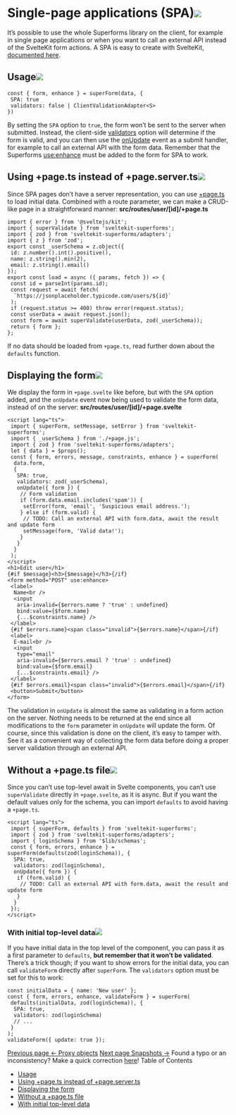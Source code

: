 # Single-page applications (SPA)[![](https://superforms.rocks/link.svg)](https://superforms.rocks/concepts/<#single-page-applications-spa>)

It’s possible to use the whole Superforms library on the client, for example in single page applications or when you want to call an external API instead of the SvelteKit form actions. A SPA is easy to create with SvelteKit, [documented here](https://superforms.rocks/concepts/<https:/kit.svelte.dev/docs/single-page-apps>).

## Usage[![](https://superforms.rocks/link.svg)](https://superforms.rocks/concepts/<#usage>)

```
const { form, enhance } = superForm(data, {
 SPA: true
 validators: false | ClientValidationAdapter<S>
})
```

By setting the `SPA` option to `true`, the form won’t be sent to the server when submitted. Instead, the client-side [validators](https://superforms.rocks/concepts/</concepts/client-validation#validators>) option will determine if the form is valid, and you can then use the [onUpdate](https://superforms.rocks/concepts/</concepts/events#onupdate>) event as a submit handler, for example to call an external API with the form data.
Remember that the Superforms [use:enhance](https://superforms.rocks/concepts/</concepts/enhance>) must be added to the form for SPA to work.

## Using +page.ts instead of +page.server.ts[![](https://superforms.rocks/link.svg)](https://superforms.rocks/concepts/<#using-pagets-instead-of-pageserverts>)

Since SPA pages don’t have a server representation, you can use [+page.ts](https://superforms.rocks/concepts/<https:/kit.svelte.dev/docs/routing#page-page-js>) to load initial data. Combined with a route parameter, we can make a CRUD-like page in a straightforward manner:
**src/routes/user/[id]/+page.ts**

```
import { error } from '@sveltejs/kit';
import { superValidate } from 'sveltekit-superforms';
import { zod } from 'sveltekit-superforms/adapters';
import { z } from 'zod';
export const _userSchema = z.object({
 id: z.number().int().positive(),
 name: z.string().min(2),
 email: z.string().email()
});
export const load = async ({ params, fetch }) => {
 const id = parseInt(params.id);
 const request = await fetch(
  `https://jsonplaceholder.typicode.com/users/${id}`
 );
 if (request.status >= 400) throw error(request.status);
 const userData = await request.json();
 const form = await superValidate(userData, zod(_userSchema));
 return { form };
};
```

If no data should be loaded from `+page.ts`, read further down about the `defaults` function.

## Displaying the form[![](https://superforms.rocks/link.svg)](https://superforms.rocks/concepts/<#displaying-the-form>)

We display the form in `+page.svelte` like before, but with the `SPA` option added, and the `onUpdate` event now being used to validate the form data, instead of on the server:
**src/routes/user/[id]/+page.svelte**

```
<script lang="ts">
 import { superForm, setMessage, setError } from 'sveltekit-superforms';
 import { _userSchema } from './+page.js';
 import { zod } from 'sveltekit-superforms/adapters';
 let { data } = $props();
 const { form, errors, message, constraints, enhance } = superForm(
  data.form,
  {
   SPA: true,
   validators: zod(_userSchema),
   onUpdate({ form }) {
    // Form validation
    if (form.data.email.includes('spam')) {
     setError(form, 'email', 'Suspicious email address.');
    } else if (form.valid) {
     // TODO: Call an external API with form.data, await the result and update form
     setMessage(form, 'Valid data!');
    }
   }
  }
 );
</script>
<h1>Edit user</h1>
{#if $message}<h3>{$message}</h3>{/if}
<form method="POST" use:enhance>
 <label>
  Name<br />
  <input
   aria-invalid={$errors.name ? 'true' : undefined}
   bind:value={$form.name}
   {...$constraints.name} />
 </label>
 {#if $errors.name}<span class="invalid">{$errors.name}</span>{/if}
 <label>
  E-mail<br />
  <input
   type="email"
   aria-invalid={$errors.email ? 'true' : undefined}
   bind:value={$form.email}
   {...$constraints.email} />
 </label>
 {#if $errors.email}<span class="invalid">{$errors.email}</span>{/if}
 <button>Submit</button>
</form>
```

The validation in `onUpdate` is almost the same as validating in a form action on the server. Nothing needs to be returned at the end since all modifications to the `form` parameter in `onUpdate` will update the form.
Of course, since this validation is done on the client, it’s easy to tamper with. See it as a convenient way of collecting the form data before doing a proper server validation through an external API.

## Without a +page.ts file[![](https://superforms.rocks/link.svg)](https://superforms.rocks/concepts/<#without-a-pagets-file>)

Since you can’t use top-level await in Svelte components, you can’t use `superValidate` directly in `+page.svelte`, as it is async. But if you want the default values only for the schema, you can import `defaults` to avoid having a `+page.ts`.

```
<script lang="ts">
 import { superForm, defaults } from 'sveltekit-superforms';
 import { zod } from 'sveltekit-superforms/adapters';
 import { loginSchema } from '$lib/schemas';
 const { form, errors, enhance } = superForm(defaults(zod(loginSchema)), {
  SPA: true,
  validators: zod(loginSchema),
  onUpdate({ form }) {
   if (form.valid) {
    // TODO: Call an external API with form.data, await the result and update form
   }
  }
 });
</script>
```

### With initial top-level data[![](https://superforms.rocks/link.svg)](https://superforms.rocks/concepts/<#with-initial-top-level-data>)

If you have initial data in the top level of the component, you can pass it as a first parameter to `defaults`, **but remember that it won’t be validated**. There’s a trick though; if you want to show errors for the initial data, you can call `validateForm` directly after `superForm`. The `validators` option must be set for this to work:

```
const initialData = { name: 'New user' };
const { form, errors, enhance, validateForm } = superForm(
 defaults(initialData, zod(loginSchema)), {
  SPA: true,
  validators: zod(loginSchema)
  // ...
 }
);
validateForm({ update: true });
```

[Previous page ← Proxy objects](https://superforms.rocks/concepts/</concepts/proxy-objects>) [Next page Snapshots →](https://superforms.rocks/concepts/</concepts/snapshots>)
Found a typo or an inconsistency? Make a quick correction [here](https://superforms.rocks/concepts/<https:/github.com/ciscoheat/superforms-web/tree/main/src/routes/concepts/spa/+page.md>)!
Table of Contents

- [Usage](https://superforms.rocks/concepts/<#usage>)
- [Using +page.ts instead of +page.server.ts](https://superforms.rocks/concepts/<#using-pagets-instead-of-pageserverts>)
- [Displaying the form](https://superforms.rocks/concepts/<#displaying-the-form>)
- [Without a +page.ts file](https://superforms.rocks/concepts/<#without-a-pagets-file>)
- [With initial top-level data](https://superforms.rocks/concepts/<#with-initial-top-level-data>)
